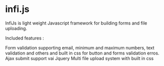 # infi.js
InfiJs is light weight Javascript framework for building forms and file uploading.

Included features : 

Form validation supporting email, minimum and maximum numbers, text validation and others and built in css for button and forms validation erros.
Ajax submit support vai Jquery
Multi file upload system with built in css
